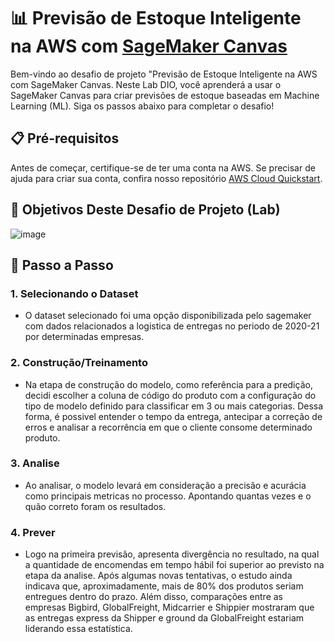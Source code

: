 # 📊 Previsão de Estoque Inteligente na AWS com [SageMaker Canvas](https://aws.amazon.com/pt/sagemaker/canvas/)

Bem-vindo ao desafio de projeto "Previsão de Estoque Inteligente na AWS com SageMaker Canvas. Neste Lab DIO, você aprenderá a usar o SageMaker Canvas para criar previsões de estoque baseadas em Machine Learning (ML). Siga os passos abaixo para completar o desafio!

## 📋 Pré-requisitos

Antes de começar, certifique-se de ter uma conta na AWS. Se precisar de ajuda para criar sua conta, confira nosso repositório [AWS Cloud Quickstart](https://github.com/digitalinnovationone/aws-cloud-quickstart).


## 🎯 Objetivos Deste Desafio de Projeto (Lab)

![image](https://github.com/digitalinnovationone/lab-aws-sagemaker-canvas-estoque/assets/730492/72f5c21f-5562-491e-aa42-2885a3184650)




## 🚀 Passo a Passo

### 1. Selecionando o Dataset

-   O dataset selecionado foi uma opção disponibilizada pelo sagemaker com dados relacionados a logistica de entregas no periodo de 2020-21 por determinadas empresas.

### 2. Construção/Treinamento

-   Na etapa de construção do modelo, como referência para a predição, decidi escolher a coluna de código do produto com a configuração do tipo de modelo definido para classificar em 3 ou mais categorias. Dessa forma, é possivel entender o tempo da entrega, antecipar a correção de erros e analisar a recorrência em que o cliente consome determinado produto.

### 3. Analise

-   Ao analisar, o modelo levará em consideração a precisão e acurácia como principais metricas no processo. Apontando quantas vezes e o quão correto foram os resultados.

### 4. Prever

-   Logo na primeira previsão, apresenta divergência no resultado, na qual a quantidade de encomendas em tempo hábil foi superior ao previsto na etapa da analise. Após algumas novas tentativas, o estudo ainda indicava que, aproximadamente, mais de 80% dos produtos seriam entregues dentro do prazo. Além disso, comparações entre as empresas Bigbird, GlobalFreight, Midcarrier e Shippier mostraram que as entregas express da Shipper e ground da GlobalFreight estariam liderando essa estatística.
